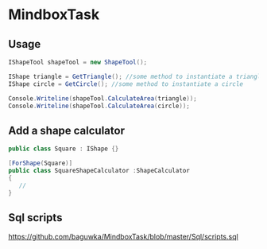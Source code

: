 # MindboxTask
## Usage

```cs
IShapeTool shapeTool = new ShapeTool();

IShape triangle = GetTriangle(); //some method to instantiate a triangle
IShape circle = GetCircle(); //some method to instantiate a circle

Console.Writeline(shapeTool.CalculateArea(triangle));
Console.Writeline(shapeTool.CalculateArea(circle));
```

## Add a shape calculator

```cs
public class Square : IShape {}

[ForShape(Square)]
public class SquareShapeCalculator :ShapeCalculator
{
   //
}
```

## Sql scripts
https://github.com/baguwka/MindboxTask/blob/master/Sql/scripts.sql
